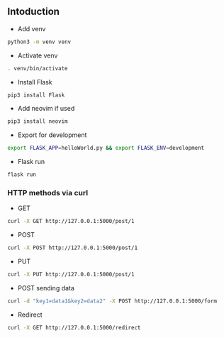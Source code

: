 ## Intoduction
* Add venv
```sh
python3 -m venv venv
```
* Activate venv
```sh
. venv/bin/activate
```
* Install Flask
```sh
pip3 install Flask
```
* Add neovim if used
```sh
pip3 install neovim
```
* Export for development
```sh
export FLASK_APP=helloWorld.py && export FLASK_ENV=development
```
* Flask run
```sh
flask run
```
### HTTP methods via curl
* GET
```sh
curl -X GET http://127.0.0.1:5000/post/1
```
* POST
```sh
curl -X POST http://127.0.0.1:5000/post/1
```
* PUT
```sh
curl -X PUT http://127.0.0.1:5000/post/1
```
* POST sending data
```sh
curl -d "key1=data1&key2=data2" -X POST http://127.0.0.1:5000/form
```
* Redirect
```sh
curl -X GET http://127.0.0.1:5000/redirect
```

